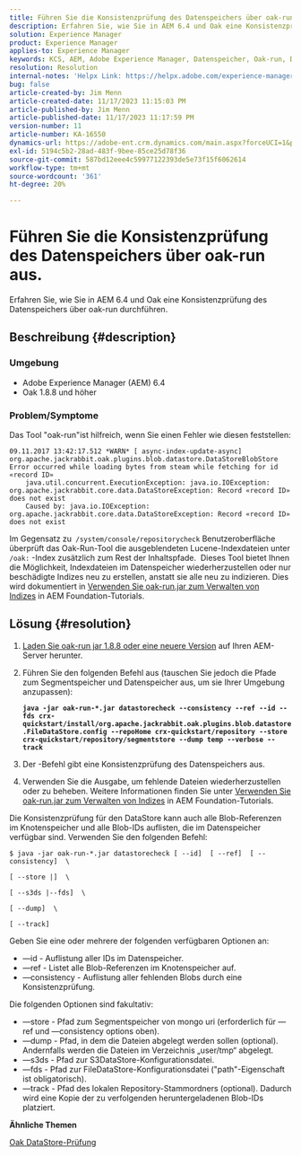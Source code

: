 ```yaml
---
title: Führen Sie die Konsistenzprüfung des Datenspeichers über oak-run aus.
description: Erfahren Sie, wie Sie in AEM 6.4 und Oak eine Konsistenzprüfung des Datenspeichers über oak-run durchführen.
solution: Experience Manager
product: Experience Manager
applies-to: Experience Manager
keywords: KCS, AEM, Adobe Experience Manager, Datenspeicher, Oak-run, Datastore-Konsistenzprüfung, Gewusst wie, 6.4
resolution: Resolution
internal-notes: 'Helpx Link: https://helpx.adobe.com/experience-manager/kb/How-to-run-a-datastore-consistency-check-via-oak-run-AEM.html'
bug: false
article-created-by: Jim Menn
article-created-date: 11/17/2023 11:15:03 PM
article-published-by: Jim Menn
article-published-date: 11/17/2023 11:17:59 PM
version-number: 11
article-number: KA-16550
dynamics-url: https://adobe-ent.crm.dynamics.com/main.aspx?forceUCI=1&pagetype=entityrecord&etn=knowledgearticle&id=9bc39e22-9f85-ee11-8179-6045bd006268
exl-id: 5194c5b2-28ad-483f-9bee-85ce25d78f36
source-git-commit: 587bd12eee4c59977122393de5e73f15f6062614
workflow-type: tm+mt
source-wordcount: '361'
ht-degree: 20%

---
```


# Führen Sie die Konsistenzprüfung des Datenspeichers über oak-run aus.


Erfahren Sie, wie Sie in AEM 6.4 und Oak eine Konsistenzprüfung des Datenspeichers über oak-run durchführen.

## Beschreibung {#description}


### <b>Umgebung</b>

- Adobe Experience Manager (AEM) 6.4
- Oak 1.8.8 und höher




### <b>Problem/Symptome</b>

Das Tool &quot;oak-run&quot;ist hilfreich, wenn Sie einen Fehler wie diesen feststellen:


```
09.11.2017 13:42:17.512 *WARN* [ async-index-update-async]  org.apache.jackrabbit.oak.plugins.blob.datastore.DataStoreBlobStore Error occurred while loading bytes from steam while fetching for id «record ID»
    java.util.concurrent.ExecutionException: java.io.IOException: org.apache.jackrabbit.core.data.DataStoreException: Record «record ID» does not exist
    Caused by: java.io.IOException: org.apache.jackrabbit.core.data.DataStoreException: Record «record ID» does not exist
```




Im Gegensatz zu` /system/console/repositorycheck` Benutzeroberfläche überprüft das Oak-Run-Tool die ausgeblendeten Lucene-Indexdateien unter `/oak:` -Index zusätzlich zum Rest der Inhaltspfade.  Dieses Tool bietet Ihnen die Möglichkeit, Indexdateien im Datenspeicher wiederherzustellen oder nur beschädigte Indizes neu zu erstellen, anstatt sie alle neu zu indizieren. Dies wird dokumentiert in [Verwenden Sie oak-run.jar zum Verwalten von Indizes](https://experienceleague.adobe.com/docs/experience-manager-learn/foundation/administration/use-oak-run-jar-to-manage-indexes.html?lang=en) in AEM Foundation-Tutorials.


## Lösung {#resolution}


1. [Laden Sie oak-run jar 1.8.8 oder eine neuere Version](https://repo1.maven.org/maven2/org/apache/jackrabbit/oak-run/) auf Ihren AEM-Server herunter.
2. Führen Sie den folgenden Befehl aus (tauschen Sie jedoch die Pfade zum Segmentspeicher und Datenspeicher aus, um sie Ihrer Umgebung anzupassen):

   <b>`java -jar oak-run-*.jar datastorecheck --consistency --ref --id --fds crx-quickstart/install/org.apache.jackrabbit.oak.plugins.blob.datastore.FileDataStore.config --repoHome crx-quickstart/repository --store crx-quickstart/repository/segmentstore --dump temp --verbose --track`</b>


3. Der -Befehl gibt eine Konsistenzprüfung des Datenspeichers aus.
4. Verwenden Sie die Ausgabe, um fehlende Dateien wiederherzustellen oder zu beheben. Weitere Informationen finden Sie unter [Verwenden Sie oak-run.jar zum Verwalten von Indizes](https://experienceleague.adobe.com/docs/experience-manager-learn/foundation/administration/use-oak-run-jar-to-manage-indexes.html?lang=en) in AEM Foundation-Tutorials.


Die Konsistenzprüfung für den DataStore kann auch alle Blob-Referenzen im Knotenspeicher und alle Blob-IDs auflisten, die im Datenspeicher verfügbar sind. Verwenden Sie den folgenden Befehl:

`$ java -jar oak-run-*.jar datastorecheck [ --id]  [ --ref]  [ --consistency]  \`

`[ --store |]  \`

`[ --s3ds |--fds]  \`

`[ --dump]  \`

`[ --track]`

Geben Sie eine oder mehrere der folgenden verfügbaren Optionen an:

- —id - Auflistung aller IDs im Datenspeicher.
- —ref - Listet alle Blob-Referenzen im Knotenspeicher auf.
- —consistency - Auflistung aller fehlenden Blobs durch eine Konsistenzprüfung.


Die folgenden Optionen sind fakultativ:

- —store - Pfad zum Segmentspeicher von mongo uri (erforderlich für —ref und —consistency options oben).
- —dump - Pfad, in dem die Dateien abgelegt werden sollen (optional). Andernfalls werden die Dateien im Verzeichnis „user/tmp“ abgelegt.
- —s3ds - Pfad zur S3DataStore-Konfigurationsdatei.
- —fds - Pfad zur FileDataStore-Konfigurationsdatei (&quot;path&quot;-Eigenschaft ist obligatorisch).
- —track - Pfad des lokalen Repository-Stammordners (optional). Dadurch wird eine Kopie der zu verfolgenden heruntergeladenen Blob-IDs platziert.


<b>Ähnliche Themen</b>

[Oak DataStore-Prüfung](https://github.com/apache/jackrabbit-oak/tree/1.8/oak-run#oak-datastore-check)
